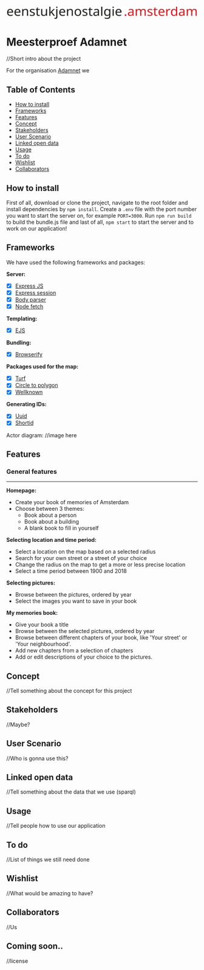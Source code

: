 <!-- <h1 align="center">Een stukje nostalgie</h1>
<h4 align="center">Meesterproef Adamnet</h4> -->

![](screenshots/title2.svg)
# Meesterproef Adamnet


//Short intro about the project

For the organisation [Adamnet](http://www.adamnet.nl) we

## Table of Contents

* [How to install](#how-to-install)
* [Frameworks](#frameworks)
* [Features](#features)
* [Concept](#concept)
* [Stakeholders](#stakeholders)
* [User Scenario](#user-scenario)
* [Linked open data](#linked-open-data)
* [Usage](#usage)
* [To do](#to-do)
* [Wishlist](#wishlist)
* [Collaborators](#collaborators)

## How to install

First of all, download or clone the project, navigate to the root folder and install dependencies by `npm install`.
Create a `.env` file with the port number you want to start the server on, for example `PORT=3000`.
Run `npm run build` to build the bundle.js file and last of all, `npm start` to start the server and to work on our application!

## Frameworks

We have used the following frameworks and packages:

**Server:**
- [x] [Express JS](https://expressjs.com/)
- [x] [Express session](https://www.npmjs.com/package/express-session)
- [x] [Body parser](https://www.npmjs.com/package/body-parser)
- [x] [Node fetch](https://www.npmjs.com/package/node-fetch)

**Templating:**
- [x] [EJS](http://ejs.co/)

**Bundling:**
- [x] [Browserify](http://browserify.org/)

**Packages used for the map:**
- [x] [Turf](http://turfjs.org/)
- [x] [Circle to polygon](https://www.npmjs.com/package/circle-to-polygon)
- [x] [Wellknown](https://www.npmjs.com/package/wellknown)

**Generating IDs:**
- [x] [Uuid](https://www.npmjs.com/package/uuid)
- [x] [Shortid](https://www.npmjs.com/package/shortid)

Actor diagram:
//image here

## Features

### General features
---

**Homepage:**
* Create your book of memories of Amsterdam
* Choose between 3 themes:
  * Book about a person
  * Book about a building
  * A blank book to fill in yourself

**Selecting location and time period:**
* Select a location on the map based on a selected radius
* Search for your own street or a street of your choice
* Change the radius on the map to get a more or less precise location
* Select a time period between 1900 and 2018

**Selecting pictures:**
* Browse between the pictures, ordered by year
* Select the images you want to save in your book

**My memories book:**
* Give your book a title
* Browse between the selected pictures, ordered by year
* Browse between different chapters of your book, like 'Your street' or 'Your neighbourhood'.
* Add new chapters from a selection of chapters
* Add or edit descriptions of your choice to the pictures.

<!-- ### Technical features
--- -->

## Concept

//Tell something about the concept for this project

## Stakeholders

//Maybe?

## User Scenario

//Who is gonna use this?

## Linked open data

//Tell something about the data that we use (sparql)

## Usage

//Tell people how to use our application

## To do

//List of things we still need done

## Wishlist

//What would be amazing to have?

## Collaborators

//Us

## Coming soon..

//license
